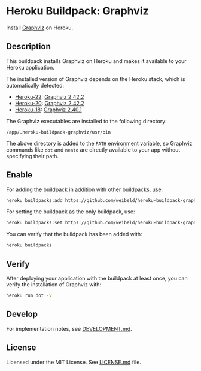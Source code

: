 # Heroku Buildpack: Graphviz

Install [Graphviz](http://www.graphviz.org/) on Heroku.

## Description

This buildpack installs Graphviz on Heroku and makes it available to your Heroku application.

The installed version of Graphviz depends on the Heroku stack, which is automatically detected:

- [Heroku-22](https://devcenter.heroku.com/articles/heroku-22-stack): [Graphviz 2.42.2](https://packages.ubuntu.com/jammy/graphviz)
- [Heroku-20](https://devcenter.heroku.com/articles/heroku-20-stack): [Graphviz 2.42.2](https://packages.ubuntu.com/focal/graphviz)
- [Heroku-18](https://devcenter.heroku.com/articles/heroku-18-stack): [Graphviz 2.40.1](https://packages.ubuntu.com/bionic/graphviz)

The Graphviz executables are installed to the following directory:

```
/app/.heroku-buildpack-graphviz/usr/bin
```

The above directory is added to the `PATH` environment variable, so Graphviz commands like `dot` and `neato` are directly available to your app without specifying their path.

## Enable

For adding the buildpack in addition with other buildpacks, use:

```bash
heroku buildpacks:add https://github.com/weibeld/heroku-buildpack-graphviz
```

For setting the buildpack as the only buildpack, use:

```bash
heroku buildpacks:set https://github.com/weibeld/heroku-buildpack-graphviz
```

You can verify that the buildpack has been added with:

```bash
heroku buildpacks
```

## Verify

After deploying your application with the buildpack at least once, you can verify the installation of Graphviz with:

```bash
heroku run dot -V
```

## Develop

For implementation notes, see [DEVELOPMENT.md](DEVELOPMENT.md).

## License

Licensed under the MIT License. See [LICENSE.md](LICENSE.md) file.
